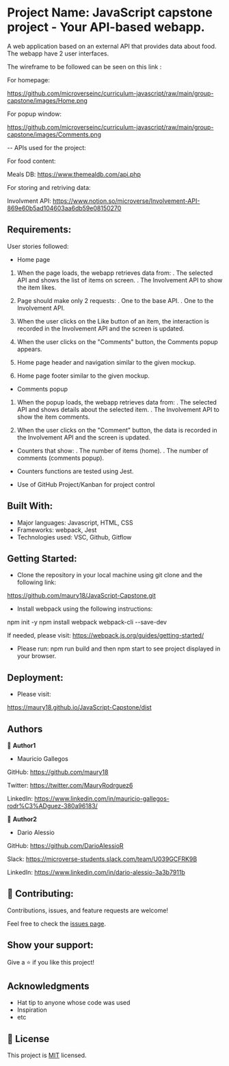 
# Project Name: JavaScript capstone project - Your API-based webapp.

A web application based on an external API that provides data about food. The webapp have 2 user interfaces.

The wireframe to be followed can be seen on this link :

For homepage:

https://github.com/microverseinc/curriculum-javascript/raw/main/group-capstone/images/Home.png

For popup window:

https://github.com/microverseinc/curriculum-javascript/raw/main/group-capstone/images/Comments.png

-- APIs used for the project:

For food content:

  Meals DB: https://www.themealdb.com/api.php

For storing and retriving data:

Involvment API:  https://www.notion.so/microverse/Involvement-API-869e60b5ad104603aa6db59e08150270


## Requirements:

User stories followed:

- Home page
1. When the page loads, the webapp retrieves data from:
  . The selected API and shows the list of items on screen.
  . The Involvement API to show the item likes.

2. Page should make only 2 requests:
  . One to the base API.
  . One to the Involvement API.

3. When the user clicks on the Like button of an item, the interaction is recorded in the Involvement API and the screen is updated.

4. When the user clicks on the "Comments" button, the Comments popup appears.

5. Home page header and navigation similar to the given mockup.

6. Home page footer similar to the given mockup.

- Comments popup
1. When the popup loads, the webapp retrieves data from:
  . The selected API and shows details about the selected item.
  . The Involvement API to show the item comments.

2. When the user clicks on the "Comment" button, the data is recorded in the Involvement API and the screen is updated.

- Counters that show:
  . The number of items (home).
  . The number of comments (comments popup).

- Counters functions are tested using Jest.

- Use of GitHub Project/Kanban for project control


## Built With:

- Major languages: Javascript, HTML, CSS
- Frameworks: webpack, Jest
- Technologies used: VSC, Github, Gitflow

## Getting Started:

- Clone the repository in your local machine using git clone and the following link:

https://github.com/maury18/JavaScript-Capstone.git

- Install webpack using the following instructions:

npm init -y
npm install webpack webpack-cli --save-dev

If needed, please visit: https://webpack.js.org/guides/getting-started/

- Please run: npm run build and then npm start to see project displayed in your browser.

## Deployment:

- Please visit:  

https://maury18.github.io/JavaScript-Capstone/dist

## Authors

👤 **Author1**

- Mauricio Gallegos

GitHub: https://github.com/maury18

Twitter: https://twitter.com/MauryRodrguez6

LinkedIn: https://www.linkedin.com/in/mauricio-gallegos-rodr%C3%ADguez-380a96183/



👤 **Author2**

- Dario Alessio

GitHub: https://github.com/DarioAlessioR

Slack: https://microverse-students.slack.com/team/U039GCFRK9B

LinkedIn: https://www.linkedin.com/in/dario-alessio-3a3b7911b


## 🤝 Contributing:

Contributions, issues, and feature requests are welcome!

Feel free to check the [issues page](../../issues/).

## Show your support:

Give a ⭐️ if you like this project!

## Acknowledgments

- Hat tip to anyone whose code was used
- Inspiration
- etc

## 📝 License

This project is [MIT](./MIT.md) licensed.
